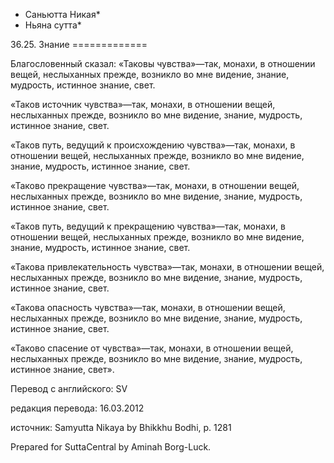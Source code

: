 * Саньютта Никая*
* Ньяна сутта*

36\.25\. Знание
\=\=\=\=\=\=\=\=\=\=\=\=\=

Благословенный сказал: «Таковы чувства»—так, монахи, в отношении вещей, неслыханных прежде, возникло во мне видение, знание, мудрость, истинное знание, свет\.

«Таков источник чувства»—так, монахи, в отношении вещей, неслыханных прежде, возникло во мне видение, знание, мудрость, истинное знание, свет\.

«Таков путь, ведущий к происхождению чувства»—так, монахи, в отношении вещей, неслыханных прежде, возникло во мне видение, знание, мудрость, истинное знание, свет\.

«Таково прекращение чувства»—так, монахи, в отношении вещей, неслыханных прежде, возникло во мне видение, знание, мудрость, истинное знание, свет\.

«Таков путь, ведущий к прекращению чувства»—так, монахи, в отношении вещей, неслыханных прежде, возникло во мне видение, знание, мудрость, истинное знание, свет\.

«Такова привлекательность чувства»—так, монахи, в отношении вещей, неслыханных прежде, возникло во мне видение, знание, мудрость, истинное знание, свет\.

«Такова опасность чувства»—так, монахи, в отношении вещей, неслыханных прежде, возникло во мне видение, знание, мудрость, истинное знание, свет\.

«Таково спасение от чувства»—так, монахи, в отношении вещей, неслыханных прежде, возникло во мне видение, знание, мудрость, истинное знание, свет»\.

Перевод с английского: SV

редакция перевода: 16\.03\.2012

источник: Samyutta Nikaya by Bhikkhu Bodhi, p\. 1281

Prepared for SuttaCentral by Aminah Borg\-Luck\.